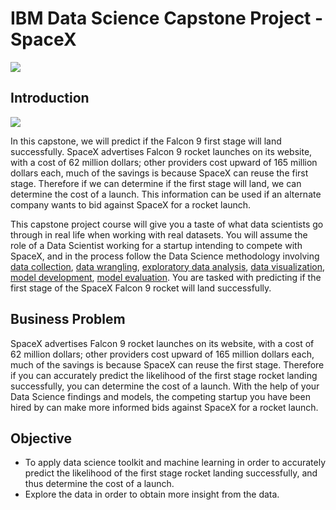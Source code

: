# IBM Data Science Capstone Project - SpaceX

![](https://cf-courses-data.s3.us.cloud-object-storage.appdomain.cloud/IBMDeveloperSkillsNetwork-DS0701EN-SkillsNetwork/api/Images/landing_1.gif)









## Introduction

![](https://cf-courses-data.s3.us.cloud-object-storage.appdomain.cloud/IBMDeveloperSkillsNetwork-DS0701EN-SkillsNetwork/api/Images/crash.gif)

In this capstone, we will predict if the Falcon 9 first stage will land successfully. SpaceX advertises Falcon 9 rocket launches on its website, with a cost of 62 million dollars; other providers cost upward of 165 million dollars each, much of the savings is because SpaceX can reuse the first stage. Therefore if we can determine if the first stage will land, we can determine the cost of a launch. This information can be used if an alternate company wants to bid against SpaceX for a rocket launch. 

This capstone project course will give you a taste of what data scientists go through in real life when working with real datasets. You will assume the role of a Data Scientist working for a startup intending to compete with SpaceX, and in the process follow the Data Science methodology involving [data collection](https://github.com/asaklil/IBM-Data-Science-Capstone-SpaceX/blob/main/01_SpaceX_Data_Collection_API.ipynb), [data wrangling](https://github.com/asaklil/IBM-Data-Science-Capstone-SpaceX/blob/main/03_Spacex_Data_Wrangling.ipynb), [exploratory data analysis](https://github.com/asaklil/IBM-Data-Science-Capstone-SpaceX/blob/main/04_SpaceX_EDA_SQL.ipynb), [data visualization](https://github.com/asaklil/IBM-Data-Science-Capstone-SpaceX/blob/main/05_SpaceX_EDA_Data_Visualization.ipynb), [model development](https://github.com/asaklil/IBM-Data-Science-Capstone-SpaceX/blob/main/07_SpaceX_Machine_Learning_Prediction.ipynb), [model evaluation](https://github.com/asaklil/IBM-Data-Science-Capstone-SpaceX/blob/main/07_SpaceX_Machine_Learning_Prediction.ipynb). You are tasked with predicting if the first stage of the SpaceX Falcon 9 rocket will land successfully. 

## Business Problem
SpaceX advertises Falcon 9 rocket launches on its website, with a cost of 62 million dollars; other providers cost upward of 165 million dollars each, much of the savings is because SpaceX can reuse the first stage. Therefore if you can accurately predict the likelihood of the first stage rocket landing successfully, you can determine the cost of a launch. With the help of your Data Science findings and models, the competing startup you have been hired by can make more informed bids against SpaceX for a rocket launch. 

## Objective
- To apply data science toolkit and machine learning in order to accurately predict the likelihood of the first stage rocket landing successfully, and thus determine the cost of a launch.
- Explore the data in order to obtain more insight from the data.



